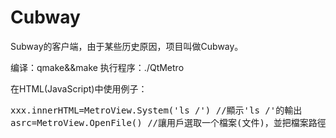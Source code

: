 Cubway
======

Subway的客户端，由于某些历史原因，项目叫做Cubway。

编译：qmake&&make
执行程序：./QtMetro

在HTML(JavaScript)中使用例子：
<pre>
xxx.innerHTML=MetroView.System('ls /') //顯示'ls /'的輸出
asrc=MetroView.OpenFile() //讓用戶選取一个檔案(文件)，並把檔案路徑傳給asrc變量
</pre>
